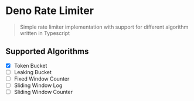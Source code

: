 # Deno Rate Limiter

> Simple rate limiter implementation with support for different algorithm written in Typescript

## Supported Algorithms
- [x] Token Bucket
- [ ] Leaking Bucket
- [ ] Fixed Window Counter
- [ ] Sliding Window Log
- [ ] Sliding Window Counter
